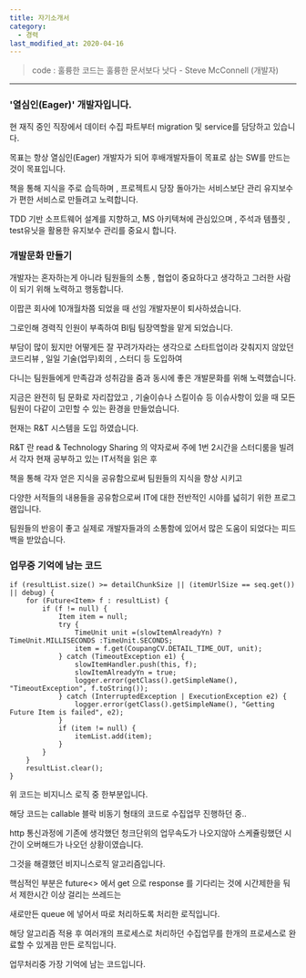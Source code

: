 ```yaml
---
title: 자기소개서
category:
  - 경력
last_modified_at: 2020-04-16
---
```

> code : 훌륭한 코드는 훌륭한 문서보다 낫다 - Steve McConnell (개발자)

--------

### '열심인(Eager)' 개발자입니다.

현 재직 중인 직장에서 데이터 수집 파트부터 migration 및 service를 담당하고 있습니다.

목표는 항상 열심인(Eager) 개발자가 되어 후배개발자들이 목표로 삼는 SW를 만드는 것이 목표입니다.

책을 통해 지식을 주로 습득하며 , 프로젝트시 당장 돌아가는 서비스보단 관리 유지보수가 편한 서비스로 만들려고 노력합니다.

TDD 기반 소프트웨어 설계를 지향하고, MS 아키텍쳐에 관심있으며 , 주석과 템플릿 , test유닛을 활용한 유지보수 관리를 중요시 합니다.


### 개발문화 만들기

개발자는 혼자하는게 아니라 팀원들의 소통 , 협업이 중요하다고 생각하고 그러한 사람이 되기 위해 노력하고 행동합니다.

이팝콘 회사에 10개월차쯤 되었을 때 선임 개발자분이 퇴사하셨습니다.

그로인해 경력직 인원이 부족하여 BI팀 팀장역할을 맡게 되었습니다.

부담이 많이 됬지만 어떻게든 잘 꾸려가자라는 생각으로 스타트업이라 갖춰지지 않았던 코드리뷰 , 일일 기술(업무)회의 , 스터디 등 도입하여 

다니는 팀원들에게 만족감과 성취감을 줌과 동시에 좋은 개발문화를 위해 노력했습니다.

지금은 완전히 팀 문화로 자리잡았고 , 기술이슈나 스킬이슈 등 이슈사항이 있을 때 모든 팀원이 다같이 고민할 수 있는 환경을 만들었습니다.

현재는 R&T 시스템을 도입 하였습니다.

R&T 란 read & Technology Sharing 의 약자로써 주에 1번 2시간을 스터디룸을 빌려서 각자 현재 공부하고 있는 IT서적을 읽은 후

책을 통해 각자 얻은 지식을 공유함으로써 팀원들의 지식을 향상 시키고

다양한 서적들의 내용들을 공유함으로써 IT에 대한 전반적인 시야를 넓히기 위한 프로그램입니다.

팀원들의 반응이 좋고 실제로 개발자들과의 소통함에 있어서 많은 도움이 되었다는 피드백을 받았습니다.

### 업무중 기억에 남는 코드

```
if (resultList.size() >= detailChunkSize || (itemUrlSize == seq.get()) || debug) {
	for (Future<Item> f : resultList) {
		if (f != null) {
			Item item = null;
			try {
				TimeUnit unit =(slowItemAlreadyYn) ? TimeUnit.MILLISECONDS :TimeUnit.SECONDS;
				item = f.get(CoupangCV.DETAIL_TIME_OUT, unit);
			} catch (TimeoutException e1) {
				slowItemHandler.push(this, f);
				slowItemAlreadyYn = true;
				logger.error(getClass().getSimpleName(), "TimeoutException", f.toString());
			} catch (InterruptedException | ExecutionException e2) {
				logger.error(getClass().getSimpleName(), "Getting Future Item is failed", e2);
			}
			if (item != null) {
				itemList.add(item);
			}
		}
	}
	resultList.clear();
}
```

위 코드는 비지니스 로직 중 한부분입니다.

해당 코드는 callable 블락 비동기 형태의 코드로 수집업무 진행하던 중..

http 통신과정에 기존에 생각했던 청크단위의 업무속도가 나오지않아 스케쥴링했던 시간이 오버해드가 나오던 상황이였습니다.

그것을 해결했던 비지니스로직 알고리즘입니다.

핵심적인 부분은 future<> 에서 get 으로 response 를 기다리는 것에 시간제한을 둬서 제한시간 이상 걸리는 쓰레드는

새로만든 queue 에 넣어서 따로 처리하도록 처리한 로직입니다.

해당 알고리즘 적용 후 여러개의 프로세스로 처리하던 수집업무를 한개의 프로세스로 완료할 수 있게끔 만든 로직입니다.

업무처리중 가장 기억에 남는 코드입니다.
